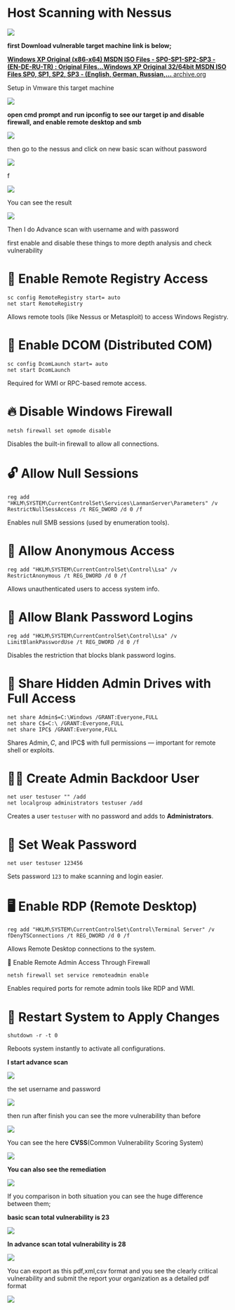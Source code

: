 # **Host Scanning with Nessus**

![](https://miro.medium.com/v2/resize:fit:512/1*mnbiEMGJacgiP4J4htp2Aw.jpeg)

**first Download vulnerable target machine link is below;**

[**Windows XP Original (x86-x64) MSDN ISO Files - SP0-SP1-SP2-SP3 - (EN-DE-RU-TR) : Original Files…Windows XP Original 32/64bit MSDN ISO Files SP0, SP1, SP2, SP3 - (English, German, Russian,...**
archive.org](https://archive.org/details/windows-xp-all-sp-msdn-iso-files-en-de-ru-tr-x86-x64?source=post_page-----93fa7b776d1f---------------------------------------)

Setup in Vmware this target machine

![](https://miro.medium.com/v2/resize:fit:700/1*oBVuR_fSfbWckZEEL9bRnA.png)

**open cmd prompt and run ipconfig to see our target ip and disable firewall, and enable remote desktop and smb**

![](https://miro.medium.com/v2/resize:fit:700/1*7EzuQze1-qsyH6LJ9QmyTg.png)

then go to the nessus and click on new basic scan without password

![](https://miro.medium.com/v2/resize:fit:700/1*SP2ZHtuxFoItazOOrYjJAA.png)

f

![](https://miro.medium.com/v2/resize:fit:700/1*M-XVz3KSeGTqVOekXAox_A.png)

You can see the result

![](https://miro.medium.com/v2/resize:fit:700/1*E_lAOfR-h9ZzpDiZshx0BQ.png)

Then I do Advance scan with username and with password

first enable and disable these things to more depth analysis and check vulnerability

# **🧠 Enable Remote Registry Access**

```
sc config RemoteRegistry start= auto
net start RemoteRegistry
```

Allows remote tools (like Nessus or Metasploit) to access Windows Registry.

# **🧩 Enable DCOM (Distributed COM)**

```
sc config DcomLaunch start= auto
net start DcomLaunch
```

Required for WMI or RPC-based remote access.

# **🔥 Disable Windows Firewall**

```
netsh firewall set opmode disable
```

Disables the built-in firewall to allow all connections.

# **🔓 Allow Null Sessions**

```
reg add "HKLM\SYSTEM\CurrentControlSet\Services\LanmanServer\Parameters" /v RestrictNullSessAccess /t REG_DWORD /d 0 /f
```

Enables null SMB sessions (used by enumeration tools).

# **👤 Allow Anonymous Access**

```
reg add "HKLM\SYSTEM\CurrentControlSet\Control\Lsa" /v RestrictAnonymous /t REG_DWORD /d 0 /f
```

Allows unauthenticated users to access system info.

# **🔑 Allow Blank Password Logins**

```
reg add "HKLM\SYSTEM\CurrentControlSet\Control\Lsa" /v LimitBlankPasswordUse /t REG_DWORD /d 0 /f
```

Disables the restriction that blocks blank password logins.

# **📁 Share Hidden Admin Drives with Full Access**

```
net share Admin$=C:\Windows /GRANT:Everyone,FULL
net share C$=C:\ /GRANT:Everyone,FULL
net share IPC$ /GRANT:Everyone,FULL
```

Shares Admin$, C$, and IPC$ with full permissions — important for remote shell or exploits.

# **👨‍💻 Create Admin Backdoor User**

```
net user testuser "" /add
net localgroup administrators testuser /add
```

Creates a user `testuser` with no password and adds to **Administrators**.

# **🔐 Set Weak Password**

```
net user testuser 123456
```

Sets password `123` to make scanning and login easier.

# **🖥️ Enable RDP (Remote Desktop)**

```
reg add "HKLM\SYSTEM\CurrentControlSet\Control\Terminal Server" /v fDenyTSConnections /t REG_DWORD /d 0 /f
```

Allows Remote Desktop connections to the system.

🧰 Enable Remote Admin Access Through Firewall

```
netsh firewall set service remoteadmin enable
```

Enables required ports for remote admin tools like RDP and WMI.

# **🔁 Restart System to Apply Changes**

```
shutdown -r -t 0
```

Reboots system instantly to activate all configurations.

**I start advance scan**

![](https://miro.medium.com/v2/resize:fit:700/1*WSZ0B2YwfmhwoKdPHB7PfA.png)

the set username and password

![](https://miro.medium.com/v2/resize:fit:700/1*6yYZ4slTjUA4g7eJ1Zv1Bw.png)

then run after finish you can see the more vulnerability than before

![](https://miro.medium.com/v2/resize:fit:700/1*OnzrYBj_DLdz_xpPokDIzg.png)

You can see the here **CVSS**(Common Vulnerability Scoring System)

![](https://miro.medium.com/v2/resize:fit:700/1*HoMMupGyDHVzqJR1HMfWkQ.png)

**You can also see the remediation**

![](https://miro.medium.com/v2/resize:fit:700/1*o2y1ojcO9YK30M2aApzsUA.png)

If you comparison in both situation you can see the huge difference between them;

**basic scan total vulnerability is 23**

![](https://miro.medium.com/v2/resize:fit:700/1*GYwl7TOhwLoPA4dXQiaLUQ.png)

**In advance scan total vulnerability is 28**

![](https://miro.medium.com/v2/resize:fit:700/1*bv7h2xi_-YpfurfNKN1nGw.png)

You can export as this pdf,xml,csv format and you see the clearly critical vulnerability and submit the report your organization as a detailed pdf format

![](https://miro.medium.com/v2/resize:fit:700/1*SZvjtJNZ1KcnyB5OdWsfcA.png)
